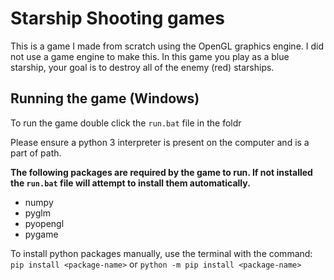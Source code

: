 # Starship Shooting games
This is a game I made from scratch using the OpenGL graphics engine. I did not use a game engine to make this. In this game you play as a blue starship, your goal is to destroy all of the enemy (red) starships.

## Running the game (Windows)
To run the game double click the ```run.bat``` file in the foldr

Please ensure a python 3 interpreter is present on the computer and is a part of path.

**The following packages are required by the game to run. If not installed the ```run.bat``` file will attempt to install them automatically.**
* numpy
* pyglm
* pyopengl
* pygame

To install python packages manually, use the terminal with the command:
```pip install <package-name>```
or
```python -m pip install <package-name>```
